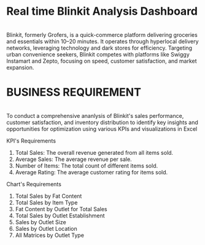 # Real time Blinkit Analysis Dashboard
<br>
Blinkit, formerly Grofers, is a quick-commerce platform delivering groceries and essentials within 10–20 minutes. It operates through hyperlocal delivery networks, leveraging technology and dark stores for efficiency. Targeting urban convenience seekers, Blinkit competes with platforms like Swiggy Instamart and Zepto, focusing on speed, customer satisfaction, and market expansion.
<br>

# BUSINESS REQUIREMENT
<br>
To conduct a comprehensive ananlysis of Blinkit's sales performance, customer satisfaction, and inventory distribution to identify key insights and opportunities for optimization using various KPIs and visualizations in Excel  

KPI's Requirements
1. Total Sales: The overall revenue generated from all items sold.
2. Average Sales: The average revenue per sale.
3. Number of Items: The total count of different items sold.
4. Average Rating: The average customer rating for items sold.

Chart's Requirements
1. Total Sales by Fat Content
2. Total Sales by Item Type
3. Fat Content by Outlet for Total Sales
4. Total Sales by Outlet Establishment
5. Sales by Outlet Size
6. Sales by Outlet Location
7. All Matrices by Outlet Type
 










